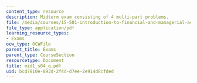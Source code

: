 ```yaml
---
content_type: resource
description: Midterm exam consisting of 4 multi-part problems.
file: /media/courses/15-501-introduction-to-financial-and-managerial-accounting-spring-2004/bcd7810e893d2f4dd7ee2e914d8cfded_mid1_s04_q.pdf
file_type: application/pdf
learning_resource_types:
- Exams
ocw_type: OCWFile
parent_title: Exams
parent_type: CourseSection
resourcetype: Document
title: mid1_s04_q.pdf
uid: bcd7810e-893d-2f4d-d7ee-2e914d8cfded
---
```

